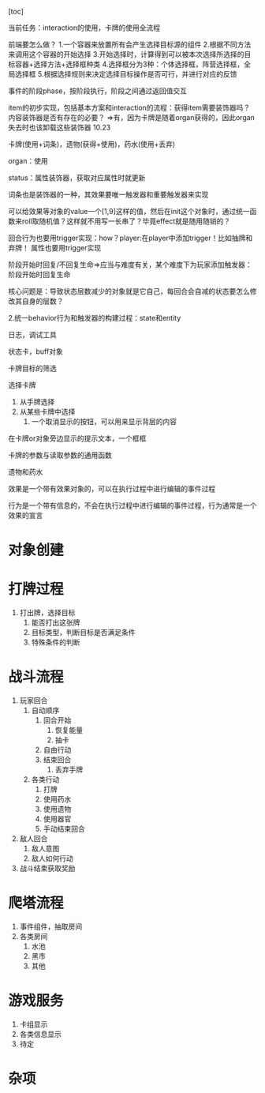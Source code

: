 [toc]

当前任务：interaction的使用，卡牌的使用全流程

前端要怎么做？
1.一个容器来放置所有会产生选择目标源的组件
2.根据不同方法来调用这个容器的开始选择
3.开始选择时，计算得到可以被本次选择所选择的目标容器+选择方法+选择框种类
4.选择框分为3种：个体选择框，阵营选择框，全局选择框
5.根据选择规则来决定选择目标操作是否可行，并进行对应的反馈

事件的阶段phase，按阶段执行，阶段之间通过返回值交互

item的初步实现，包括基本方案和interaction的流程：获得item需要装饰器吗？内容装饰器是否有存在的必要？
    =>有，因为卡牌是随着organ获得的，因此organ失去时也该卸载这些装饰器 10.23

卡牌(使用+词条)，遗物(获得+使用)，药水(使用+丢弃)

organ：使用

status：属性装饰器，获取对应属性时就更新

词条也是装饰器的一种，其效果要唯一触发器和重要触发器来实现




可以给效果等对象的value一个[1,9]这样的值，然后在init这个对象时，通过统一函数来roll取随机值？这样就不用写一长串了？毕竟effect就是随用随销的？

回合行为也要用trigger实现：how？player:在player中添加trigger！比如抽牌和弃牌！
属性也要用trigger实现

阶段开始时回复/不回复生命=>应当与难度有关，某个难度下为玩家添加触发器：阶段开始时回复生命

核心问题是：导致状态层数减少的对象就是它自己，每回合会自减的状态要怎么修改其自身的层数？

2.统一behavior行为和触发器的构建过程：state和entity



日志，调试工具

状态卡，buff对象

卡牌目标的筛选

选择卡牌

1. 从手牌选择
2. 从某些卡牌中选择
    1. 一个取消显示的按钮，可以用来显示背层的内容

在卡牌or对象旁边显示的提示文本，一个框框

卡牌的参数与读取参数的通用函数

遗物和药水



效果是一个带有效果对象的，可以在执行过程中进行编辑的事件过程

行为是一个带有信息的，不会在执行过程中进行编辑的事件过程，行为通常是一个效果的宣言

# 对象创建

# 打牌过程

1. 打出牌，选择目标
    1. 能否打出这张牌
    2. 目标类型，判断目标是否满足条件
    3. 特殊条件的判断

# 战斗流程

1. 玩家回合
    1. 自动顺序
        1. 回合开始
            1. 恢复能量
            2. 抽卡
        2. 自由行动
        3. 结束回合
            1. 丢弃手牌
    2. 各类行动
        1. 打牌
        2. 使用药水
        3. 使用遗物
        4. 使用器官
        5. 手动结束回合
2. 敌人回合
    1. 敌人意图
    2. 敌人如何行动
3. 战斗结束获取奖励

# 爬塔流程

1. 事件组件，抽取房间
2. 各类房间
    1. 水池
    2. 黑市
    3. 其他

# 游戏服务

1. 卡组显示
2. 各类信息显示
3. 待定

# 杂项




